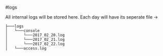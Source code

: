 #logs

All internal logs will be stored here. Each day will have its seperate file ->

```
├───logs
│   └───console
│       └───2017_02_20.log
│       └───2017_02_21.log
│       └───2017_02_22.log
│   └───access.log
```